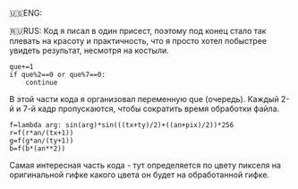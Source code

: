 🇺🇸ENG:

🇷🇺RUS:
Код я писал в один присест, поэтому под конец стало так плевать на красоту и практичность, что я просто хотел побыстрее увидеть результат, несмотря на костыли.

	que+=1
	if que%2==0 or que%7==0:
		continue
В этой части кода я организовал переменную que (очередь). Каждый 2-й и 7-й кадр пропускаются, чтобы сократить время обработки файла.

	f=lambda arg: sin(arg)*sin(((tx+ty)/2)+((an+pix)/2))*256
	r=f(r*an/(tx+1))
	g=f(g*an/(ty+1))
	b=f(b*(an**2)) 
Самая интересная часть кода - тут определяется по цвету пикселя на оригинальной гифке какого цвета он будет на обработанной гифке.
